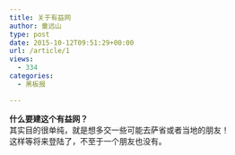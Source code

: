 ```yaml
---
title: 关于有益网
author: 童远山
type: post
date: 2015-10-12T09:51:29+00:00
url: /article/1
views:
  - 334
categories:
  - 黑板报

---
```

**什么要建这个有益网？**  
其实目的很单纯，就是想多交一些可能去萨省或者当地的朋友！  
这样等将来登陆了，不至于一个朋友也没有。